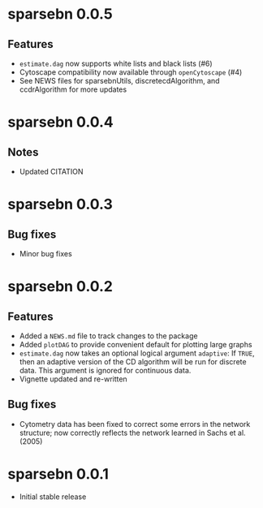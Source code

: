# sparsebn 0.0.5

## Features

* `estimate.dag` now supports white lists and black lists (#6)
* Cytoscape compatibility now available through `openCytoscape` (#4)
* See NEWS files for sparsebnUtils, discretecdAlgorithm, and ccdrAlgorithm for more updates

# sparsebn 0.0.4

## Notes

* Updated CITATION

# sparsebn 0.0.3

## Bug fixes

* Minor bug fixes

# sparsebn 0.0.2

## Features
* Added a `NEWS.md` file to track changes to the package
* Added `plotDAG` to provide convenient default for plotting large graphs
* `estimate.dag` now takes an optional logical argument `adaptive`: If `TRUE`, then an adaptive version of the CD algorithm will be run for discrete data. This argument is ignored for continuous data.
* Vignette updated and re-written

## Bug fixes

* Cytometry data has been fixed to correct some errors in the network structure; now correctly reflects the network learned in Sachs et al. (2005)

# sparsebn 0.0.1

* Initial stable release

